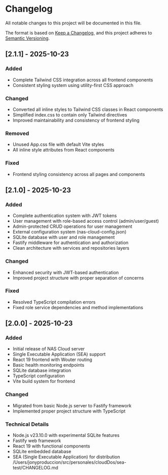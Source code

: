 # Changelog

All notable changes to this project will be documented in this file.

The format is based on [Keep a Changelog](https://keepachangelog.com/en/1.0.0/),
and this project adheres to [Semantic Versioning](https://semver.org/spec/v2.0.0.html).

## [2.1.1] - 2025-10-23

### Added
- Complete Tailwind CSS integration across all frontend components
- Consistent styling system using utility-first CSS approach

### Changed
- Converted all inline styles to Tailwind CSS classes in React components
- Simplified index.css to contain only Tailwind directives
- Improved maintainability and consistency of frontend styling

### Removed
- Unused App.css file with default Vite styles
- All inline style attributes from React components

### Fixed
- Frontend styling consistency across all pages and components

## [2.1.0] - 2025-10-23

### Added
- Complete authentication system with JWT tokens
- User management with role-based access control (admin/user/guest)
- Admin-protected CRUD operations for user management
- External configuration system (nas-cloud-config.json)
- SQLite database with user and role management
- Fastify middleware for authentication and authorization
- Clean architecture with services and repositories layers

### Changed
- Enhanced security with JWT-based authentication
- Improved project structure with proper separation of concerns

### Fixed
- Resolved TypeScript compilation errors
- Fixed role service dependencies and method implementations

## [2.0.0] - 2025-10-23

### Added
- Initial release of NAS Cloud server
- Single Executable Application (SEA) support
- React 19 frontend with Wouter routing
- Basic health monitoring endpoints
- SQLite database integration
- TypeScript configuration
- Vite build system for frontend

### Changed
- Migrated from basic Node.js server to Fastify framework
- Implemented proper project structure with TypeScript

### Technical Details
- Node.js v23.10.0 with experimental SQLite features
- Fastify web framework
- React 19 with functional components
- SQLite embedded database
- SEA (Single Executable Application) for distribution</content>
<parameter name="filePath">/Users/jonyproduccion/src/personales/cloudDos/sea-test/CHANGELOG.md